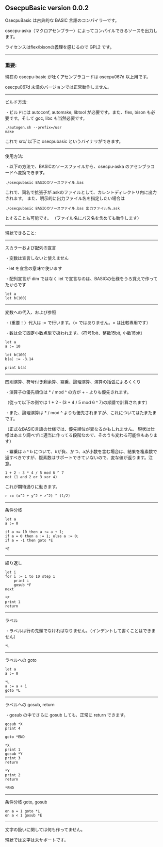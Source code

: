 ## OsecpuBasic version 0.0.2

OsecpuBasic は古典的な BASIC 言語のコンパイラーです。

osecpu-aska（マクロアセンブラー）によってコンパイルできるソースを出力します。

ライセンスはflex/bisonの義理を感じるので GPL2 です。



***
### 重要:

現在の osecpu-basic が吐くアセンブラコードは osecpu067d 以上用です。

osecpu067d 未満のバージョンでは正常動作しません。



***

ビルド方法:

・ビルドには autoconf, automake, libtool が必要です。また、flex, bison も必要です。そして gcc, libc も当然必要です。

    ./autogen.sh --prefix=/usr
    make

これで src/ 以下に osecpubasic というバイナリができます。



***

使用方法:

・以下の方法で、BASICのソースファイルから、osecpu-aska のアセンブラコードへ変換できます。

    ./osecpubasic BASICのソースファイル.bas

これで、同名で拡張子が.askのファイルとして、カレントディレクトリ内に出力されます。
また、明示的に出力ファイル名を指定したい場合は

    ./osecpubasic BASICのソースファイル.bas 出力ファイル名.ask

とすることも可能です。
（ファイル名にパス名を含めても動作します）

***

現状できること:

***

スカラーおよび配列の宣言

・変数は宣言しないと使えません

・let を宣言の意味で使います

・配列宣言が dim ではなく let で宣言なのは、BASICの仕様をうろ覚えで作ってたからです

    let a
    let b(100)



***

変数への代入、および参照

・（重要！）代入は := で行います。（= ではありません。= は比較専用です）

・数は全て固定小数点型で扱われます。（符号1bit、整数15bit, 小数16bit）

    let a
    a := 10

    let b(100)
    b(a) := -3.14

    print b(a)



***

四則演算、符号付き剰余算、冪乗、論理演算、演算の括弧によるくくり

・演算子の優先順位は * / mod ^ の方が + - よりも優先されます。

（従って以下の例では 1 + 2 - (3 * 4 / 5 mod 6 ^ 7)の順番で計算されます）

・また、論理演算は * / mod ^ よりも優先されますが、これについてはたまたまです。

（正式なBASIC言語の仕様では、優先順位が異なるかもしれません。
現状は仕様はあまり調べずに適当に作ってる段階なので、そのうち変わる可能性もあります）

・冪乗は a ^ b について、bが負、かつ、aが小数を含む場合は、結果を複素数で返すべきですが、複素数はサポートできていないので、変な値が返ります。注意。

    1 + 2 - 3 * 4 / 5 mod 6 ^ 7
    not (1 and 2 or 3 xor 4)

これが期待通りに動きます。

    r := (x^2 + y^2 + z^2) ^ (1/2)



***

条件分岐

    let a
    a := 0

    if a <= 10 then a := a + 1;
    if a = 0 then a := 1; else a := 0;
    if a = -1 then goto *E

    *E



***

繰り返し

    let i
    for i := 1 to 10 step 1
        print i
        gosub *F
    next

    *F
    print 1
    return



***

ラベル

・ラベルは行の先頭でなければなりません。（インデントして書くことはできません）

    *L



***

ラベルへの goto

    let a
    a := 0

    *L
    a := a + 1
    goto *L



***

ラベルへの gosub, return

・gosub の中でさらに gosub しても、正常に return できます。

    gosub *X
    print 4

    goto *END

    *X
    print 1
    gosub *Y
    print 3
    return

    *Y
    print 2
    return

    *END



***

条件分岐 goto, gosub

    on a = 1 goto *L
    on a < 1 gosub *E



***

文字の扱いに関しては何も作ってません。

現状では文字は未サポートです。



